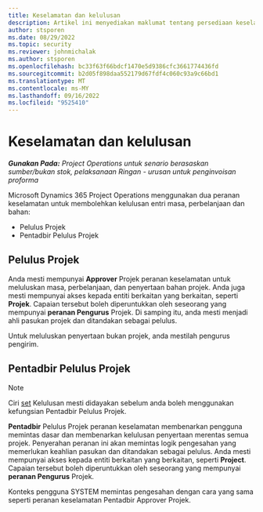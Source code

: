 ```yaml
---
title: Keselamatan dan kelulusan
description: Artikel ini menyediakan maklumat tentang persediaan keselamatan untuk bekerja dengan kelulusan dalam Microsoft Dynamics 365 Project Operations.
author: stsporen
ms.date: 08/29/2022
ms.topic: security
ms.reviewer: johnmichalak
ms.author: stsporen
ms.openlocfilehash: bc33f63f66bdcf1470e5d9386cfc3661774436fd
ms.sourcegitcommit: b2d05f898daa552179d67fdf4c060c93a9c66bd1
ms.translationtype: MT
ms.contentlocale: ms-MY
ms.lasthandoff: 09/16/2022
ms.locfileid: "9525410"
---
```

# <a name="security-and-approvals"></a>Keselamatan dan kelulusan

_**Gunakan Pada:** Project Operations untuk senario berasaskan sumber/bukan stok, pelaksanaan Ringan - urusan untuk penginvoisan proforma_

Microsoft Dynamics 365 Project Operations menggunakan dua peranan keselamatan untuk membolehkan kelulusan entri masa, perbelanjaan dan bahan:

- Pelulus Projek
- Pentadbir Pelulus Projek

## <a name="project-approver"></a>Pelulus Projek

Anda mesti mempunyai **Approver** Projek peranan keselamatan untuk meluluskan masa, perbelanjaan, dan penyertaan bahan projek. Anda juga mesti mempunyai akses kepada entiti berkaitan yang berkaitan, seperti **Projek**. Capaian tersebut boleh diperuntukkan oleh seseorang yang mempunyai **peranan Pengurus** Projek. Di samping itu, anda mesti menjadi ahli pasukan projek dan ditandakan sebagai pelulus.

Untuk meluluskan penyertaan bukan projek, anda mestilah pengurus pengirim.

## <a name="project-approver-admin"></a>Pentadbir Pelulus Projek

> [!NOTE]
> Ciri [set](approval-sets.md) Kelulusan mesti didayakan sebelum anda boleh menggunakan kefungsian Pentadbir Pelulus Projek.

**Pentadbir** Pelulus Projek peranan keselamatan membenarkan pengguna memintas dasar dan membenarkan kelulusan penyertaan merentas semua projek. Penyerahan peranan ini akan memintas logik pengesahan yang memerlukan keahlian pasukan dan ditandakan sebagai pelulus. Anda mesti mempunyai akses kepada entiti berkaitan yang berkaitan, seperti **Project**. Capaian tersebut boleh diperuntukkan oleh seseorang yang mempunyai **peranan Pengurus** Projek.

Konteks pengguna SYSTEM memintas pengesahan dengan cara yang sama seperti peranan keselamatan Pentadbir Approver Projek.
